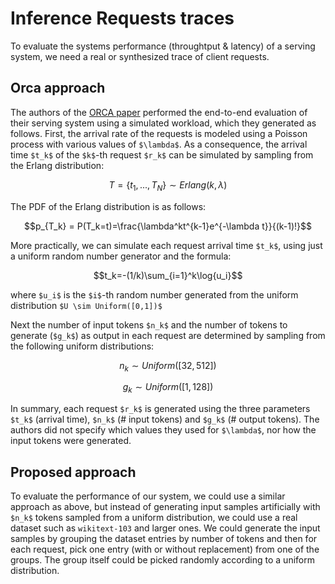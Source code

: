 # Inference Requests traces

To evaluate the systems performance (throughtput & latency) of a serving system, we need a real or synthesized trace of client requests. 

## Orca approach
The authors of the [ORCA paper](https://www.usenix.org/conference/osdi22/presentation/yu) performed the end-to-end evaluation of their serving system using a simulated workload, which they generated as follows. First, the arrival rate of the requests is modeled using a Poisson process with various values of `$\lambda$`. As a consequence, the arrival time `$t_k$` of the `$k$`-th request `$r_k$` can be simulated by sampling from the Erlang distribution: 
```math
T=\{t_1,..., T_N\} \sim Erlang(k, \lambda)
```
The PDF of the Erlang distribution is as follows: 
```math
p_{T_k} = P(T_k=t)=\frac{\lambda^kt^{k-1}e^{-\lambda t}}{(k-1)!}
```
More practically, we can simulate each request arrival time `$t_k$`, using just a uniform random number generator and the formula: 
```math
t_k=-(1/k)\sum_{i=1}^k\log{u_i}
```
where `$u_i$` is the `$i$`-th random number generated from the uniform distribution `$U \sim Uniform([0,1])$`

Next the number of input tokens `$n_k$` and the number of tokens to generate (`$g_k$`) as output in each request are determined by sampling from the following uniform distributions:
```math
n_k \sim Uniform([32,512])
```
```math
g_k \sim Uniform([1,128])
```

In summary, each request `$r_k$` is generated using the three parameters `$t_k$` (arrival time), `$n_k$` (\# input tokens) and `$g_k$` (\# output tokens). The authors did not specify which values they used for `$\lambda$`, nor how the input tokens were generated.

## Proposed approach

To evaluate the performance of our system, we could use a similar approach as above, but instead of generating input samples artificially with `$n_k$` tokens sampled from a uniform distribution, we could use a real dataset such as `wikitext-103` and larger ones. We could generate the input samples by grouping the dataset entries by number of tokens and then for each request, pick one entry (with or without replacement) from one of the groups. The group itself could be picked randomly according to a uniform distribution.
